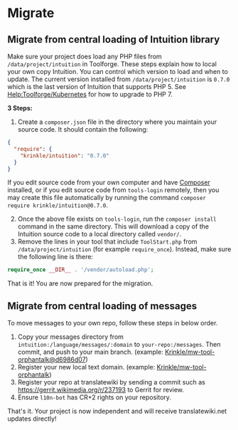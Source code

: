 # Migrate

## Migrate from central loading of Intuition library

Make sure your project does load any PHP files from `/data/project/intuition` in Toolforge. These steps explain how to local your own copy Intuition. You can control which version to load and when to update. The current version installed from `/data/project/intuition` is `0.7.0` which is the last version of Intuition that supports PHP 5. See [Help:Toolforge/Kubernetes](https://wikitech.wikimedia.org/wiki/Help:Toolforge/Kubernetes#PHP) for how to upgrade to PHP 7.

**3 Steps:**

1. Create a `composer.json` file in the directory where you maintain your source code. It should contain the following:
```json
{
  "require": {
    "krinkle/intuition": "0.7.0"
  }
}
```

If you edit source code from your own computer and have [Composer](https://getcomposer.org/) installed, or if you edit source code from `tools-login` remotely, then you may create this file automatically by running the command `composer require krinkle/intuition@0.7.0`.

2. Once the above file exists on `tools-login`, run the `composer install` command in the same directory. This will download a copy of the Intuition source code to a local directory called `vendor/`.
3. Remove the lines in your tool that include `ToolStart.php` from `/data/project/intuition` (for example `require_once`). Instead, make sure the following line is there:
```php
require_once __DIR__ . '/vendor/autoload.php';
```

That is it! You are now prepared for the migration.


## Migrate from central loading of messages 

To move messages to your own repo, follow these steps in below order.

1. Copy your messages directory from `intuition:/language/messages/:domain` to `your-repo:/messages`. Then commit, and push to your main branch. (example: [Krinkle/mw-tool-orphantalk@d6986d07](https://github.com/Krinkle/mw-tool-orphantalk/commit/d6986d079cf73b4c7dfee7dad40a7d78e63b3186))
2. Register your new local text domain. (example: [Krinkle/mw-tool-orphantalk](https://github.com/Krinkle/mw-tool-orphantalk/blob/d6986d079cf73b4c7dfee7dad40a7d78e63b3186/public_html/index.php#L21))
3. Register your repo at translatewiki by sending a commit such as <https://gerrit.wikimedia.org/r/237193> to Gerrit for review.
4. Ensure `l10n-bot` has CR+2 rights on your repository.

That's it. Your project is now independent and will receive translatewiki.net updates directly!

